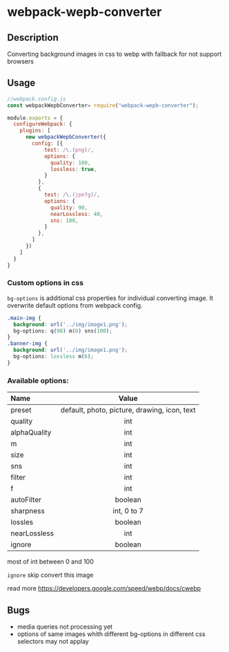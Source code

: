 # webpack-wepb-converter

## Description
Converting background images in css to webp with fallback for not support browsers

## Usage



```js
//webpack.config.js
const webpackWepbConverter= require("webpack-wepb-converter");

module.exports = {
  configureWebpack: {
    plugins: [
      new webpackWepbConverter({
        config: [{
            test: /\.(png)/,
            options: {
              quality: 100,
              lossless: true,
            }
          },
          {
            test: /\.(jpe?g)/,
            options: {
              quality: 90,
              nearLossless: 40,
              sns: 100,
            }
          },
        ]
      })
    ]
  }
}
```

### Custom options in css
`bg-options` is additional css properties for individual converting image. It overwrite default options from webpack config.

```css
.main-img {
  background: url('../img/image1.png');
  bg-options: q(90) m(6) sns(100);
}
.banner-img {
  background: url('../img/image1.png');
  bg-options: lossless m(6);
}
```

### Available options:
Name         | Value |
:----------- |:----------:|
preset       | default, photo, picture, drawing, icon, text   | 
quality      | int        | 
alphaQuality | int        | 
m            | int        | 
size         | int        | 
sns          | int        | 
filter       | int        | 
f            | int        | 
autoFilter   | boolean    | 
sharpness    | int, 0 to 7| 
lossles      | boolean    | 
nearLossless | int        | 
ignore       | boolean    | 

most of int between 0 and 100 

`ignore` skip convert this image

read more https://developers.google.com/speed/webp/docs/cwebp


## Bugs
* media queries not processing yet
* options of same images whith different bg-options in different css selectors may not applay
